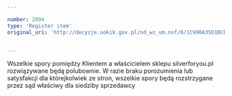 ```yaml
---

number: 2894
type: 'Register item'
original_uri: 'http://decyzje.uokik.gov.pl/nd_wz_um.nsf/0/1C990A35D1BCD110C12579B3003B0416?OpenDocument'


---
```


Wszelkie spory pomiędzy Klientem a właścicielem sklepu silverforyou.pl rozwiązywane będą polubownie. W razie braku porozumienia lub satysfakcji dla którejkolwiek ze stron, wszelkie spory będą rozstrzygane przez sąd właściwy dla siedziby sprzedawcy
